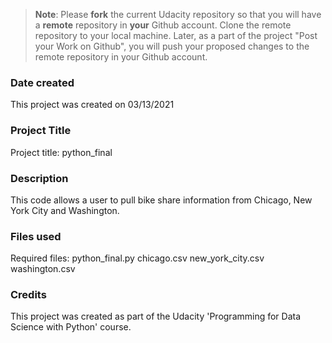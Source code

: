 >**Note**: Please **fork** the current Udacity repository so that you will have a **remote** repository in **your** Github account. Clone the remote repository to your local machine. Later, as a part of the project "Post your Work on Github", you will push your proposed changes to the remote repository in your Github account.

### Date created
This project was created on 03/13/2021

### Project Title
Project title: python_final

### Description
This code allows a user to pull bike share information from Chicago, New York City
and Washington.

### Files used
Required files:
python_final.py
chicago.csv
new_york_city.csv
washington.csv
### Credits
This project was created as part of the Udacity 'Programming
for Data Science with Python' course. 
